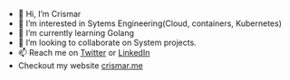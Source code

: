 - 👋 Hi, I’m Crismar
- 👀 I’m interested in Sytems Engineering(Cloud, containers, Kubernetes)
- 🌱 I’m currently learning Golang
- 💞️ I’m looking to collaborate on System projects.
- 📫 Reach me on [Twitter](https://twitter.com/CrismarMOz) or [LinkedIn](https://www.linkedin.com/in/crismarmoz)
- Checkout my website [crismar.me](https://crismar.me)
